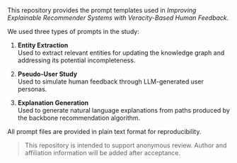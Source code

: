 This repository provides the prompt templates used in *Improving Explainable Recommender Systems with Veracity-Based Human Feedback*.

We used three types of prompts in the study:

1. **Entity Extraction**  
   Used to extract relevant entities for updating the knowledge graph and addressing its potential incompleteness.

2. **Pseudo-User Study**  
   Used to simulate human feedback through LLM-generated user personas.

3. **Explanation Generation**  
   Used to generate natural language explanations from paths produced by the backbone recommendation algorithm.

All prompt files are provided in plain text format for reproducibility.

> This repository is intended to support anonymous review. Author and affiliation information will be added after acceptance.
